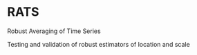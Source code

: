 # RATS

Robust Averaging of Time Series

Testing and validation of robust estimators of location and scale
